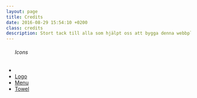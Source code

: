 ```yaml
---
layout: page
title: Credits
date: 2016-08-29 15:54:10 +0200
class: credits
description: Stort tack till alla som hjälpt oss att bygga denna webbplats
---
```

<div itemprop="articleBody">
  <ul>
    <h6>Icons</h6>
    <li><a href="//thenounproject.com/search/?q=call&i=584740"></a></li>
    <li><a href="//thenounproject.com/term/water/372939/">Logo</a></li>
    <li><a href="//thenounproject.com/search/?q=menu&i=532819">Menu</a></li>
    <li><a href="//thenounproject.com/search/?q=menu&i=126175">Towel</a></li>
  </ul>
</div>